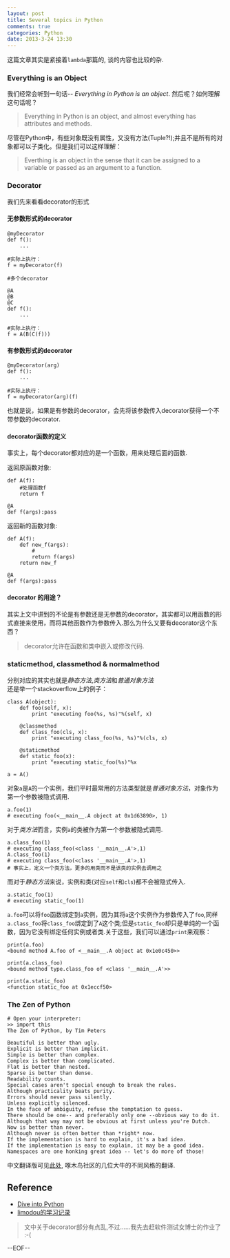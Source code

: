 ```yaml
---
layout: post
title: Several topics in Python
comments: true
categories: Python
date: 2013-3-24 13:30
---
```


这篇文章其实是紧接着`lambda`那篇的, 谈的内容也比较的杂.

### Everything is an Object

我们经常会听到一句话-- *Everything in Python is an object*. 然后呢？如何理解这句话呢？

> Everything in Python is an object, and almost everything has attributes and methods.

尽管在Python中，有些对象既没有属性，又没有方法(Tuple?!);并且不是所有的对象都可以子类化。但是我们可以这样理解：

> Everthing is an object in the sense that it can be assigned to a  variable or passed as an argument to a function.

### Decorator

我们先来看看decorator的形式

#### 无参数形式的decorator

    @myDecorator
	def f():
	    ...
    
	#实际上执行：
    f = myDecorator(f)
	
	#多个decorator
	
	@A
	@B
	@C
	def f():
	    ...
	
	#实际上执行：
	f = A(B(C(f)))
	
#### 有参数形式的decorator

    @myDecorator(arg)
	def f():
	    ...
		
	#实际上执行：
	f = myDecorator(arg)(f)
	
也就是说，如果是有参数的decorator，会先将该参数传入decorator获得一个不带参数的decorator.  

#### decorator函数的定义

事实上，每个decorator都对应的是一个函数，用来处理后面的函数.

返回原函数对象:

    def A(f):
	    #处理函数f
		return f
	
	@A
	def f(args):pass
	
返回新的函数对象:

    def A(f):
	    def new_f(args):
		    #
			return f(args)
		return new_f
		
	@A
	def f(args):pass

#### decorator 的用途？

其实上文中讲到的不论是有参数还是无参数的decorator，其实都可以用函数的形式直接来使用，而将其他函数作为参数传入.那么为什么又要有decorator这个东西？  
> decorator允许在函数和类中嵌入或修改代码.  

	
### staticmethod, classmethod & normalmethod

分别对应的其实也就是*静态方法*,*类方法*和*普通对象方法*  
还是举一个stackoverflow上的例子：

    class A(object):
	    def foo(self, x):
		    print "executing foo(%s, %s)"%(self, x)
		
		@classmethod
		def class_foo(cls, x):
		    print "executing class_foo(%s, %s)"%(cls, x)
		
		@staticmethod
		def static_foo(x):
		    print "executing static_foo(%s)"%x
	
	a = A()
    
对象`a`是`A`的一个实例，我们平时最常用的方法类型就是*普通对象方法*，对象作为第一个参数被隐式调用.
    
	a.foo(1)
	# executing foo(<__main__.A object at 0x1d63890>, 1)

对于*类方法*而言，实例`a`的类被作为第一个参数被隐式调用.

    a.class_foo(1)
	# executing class_foo(<class '__main__.A'>,1)
	A.class_foo(1)
	# executing class_foo(<class '__main__.A'>,1)
    # 事实上，定义一个类方法，更多的用类而不是该类的实例去调用之
	
而对于*静态方法*来说，实例和类(对应`self`和`cls`)都不会被隐式传入.

    a.static_foo(1)
	# executing static_foo(1)

`a.foo`可以将`foo`函数绑定到`a`实例，因为其将`a`这个实例作为参数传入了`foo`,同样`a.class_foo`将`class_foo`绑定到了`A`这个类;但是`static_foo`却只是单纯的一个函数，因为它没有绑定任何实例或者类.关于这些，我们可以通过`print`来观察：

    print(a.foo)
    <bound method A.foo of <__main__.A object at 0x1e0c450>>

    print(a.class_foo)
    <bound method type.class_foo of <class '__main__.A'>>

    print(a.static_foo)
    <function static_foo at 0x1eccf50>


### The Zen of Python

    # Open your interpreter:
    >> import this
	The Zen of Python, by Tim Peters
	
	Beautiful is better than ugly.
	Explicit is better than implicit.
	Simple is better than complex.
	Complex is better than complicated.
	Flat is better than nested.
	Sparse is better than dense.
	Readability counts.
	Special cases aren't special enough to break the rules.
	Although practicality beats purity.
	Errors should never pass silently.
	Unless explicitly silenced.
	In the face of ambiguity, refuse the temptation to guess.
	There should be one-- and preferably only one --obvious way to do it.
	Although that way may not be obvious at first unless you're Dutch.
	Now is better than never.
	Although never is often better than *right* now.
	If the implementation is hard to explain, it's a bad idea.
	If the implementation is easy to explain, it may be a good idea.
	Namespaces are one honking great idea -- let's do more of those!
	
中文翻译版可见[此处](http://wiki.woodpecker.org.cn/moin/PythonZen), 啄木鸟社区的几位大牛的不同风格的翻译.

## Reference

* [Dive into Python](http://www.diveintopython.net)
* [limodou的学习记录](http://blog.donews.com/limodou/)


> 文中关于decorator部分有点乱,不过……我先去赶软件测试女博士的作业了 :-(

--EOF--
